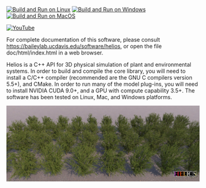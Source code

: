 [![Build and Run on Linux](https://github.com/PlantSimulationLab/Helios/actions/workflows/linux_selftests.yaml/badge.svg?branch=master)](https://github.com/PlantSimulationLab/Helios/actions/workflows/linux_selftests.yaml) [![Build and Run on Windows](https://github.com/PlantSimulationLab/Helios/actions/workflows/windows_selftests.yaml/badge.svg?branch=master)](https://github.com/PlantSimulationLab/Helios/actions/workflows/windows_selftests.yaml) [![Build and Run on MacOS](https://github.com/PlantSimulationLab/Helios/actions/workflows/mac_selftests.yaml/badge.svg?branch=master)](https://github.com/PlantSimulationLab/Helios/actions/workflows/mac_selftests.yaml)

[![YouTube](https://img.shields.io/badge/YouTube-FF0000?style=for-the-badge&logo=youtube&logoColor=white)](https://www.youtube.com/channel/UCUlyE4rKNGokwH5a-TioS0A)

For complete documentation of this software, please consult <a href="https://baileylab.ucdavis.edu/software/helios">https://baileylab.ucdavis.edu/software/helios, or open the file doc/html/index.html in a web browser.

Helios is a C++ API for 3D physical simulation of plant and environmental systems. In order to build and compile the core library, you will need to install a C/C++ compiler (recommended are the GNU C compilers version 5.5+), and CMake. In order to run many of the model plug-ins, you will need to install NVIDIA CUDA 9.0+, and a GPU with compute capability 3.5+. The software has been tested on Linux, Mac, and Windows platforms.

![Almond Reconstruction](doc/images/AlmondVarietyReconstruction.png)